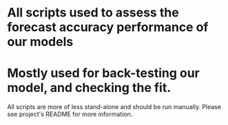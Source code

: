 # All scripts used to assess the forecast accuracy performance of our models
# Mostly used for back-testing our model, and checking the fit. 

All scripts are more of less stand-alone and should be run manually. Please see project's README for more information.
